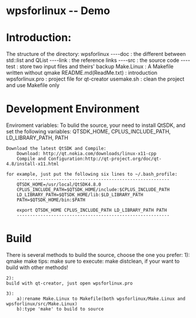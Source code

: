 wpsforlinux  --  Demo
===========

Introduction:
===========
The structure of the directory:
    wpsforlinux
        ----doc          : the different between std::list and QList
        ----link         : the reference links
        ----src          : the source code
        ----test         : store two input files and theirs' backup
            Make.Linux   : A Makefile written without qmake
            README.md(ReadMe.txt) : introduction
            wpsforlinux.pro	: project file for qt-creator
            usemake.sh   : clean the project and use Makefile only

Development Environment
===========
Enviroment variables:
	To bulid the source, your need to install QtSDK, and set the following variables:
		QTSDK_HOME, CPLUS_INCLUDE_PATH, LD_LIBRARY_PATH, PATH

	Download the latest QtSDK and Compile:
		Download: http://qt.nokia.com/downloads/linux-x11-cpp
		Compile and Configuration:http://qt-project.org/doc/qt-4.8/install-x11.html

	for example, just put the following six lines to ~/.bash_profile:
		----------------------------------------------------------
		QTSDK_HOME=/usr/local/QtSDK4.8.0
		CPLUS_INCLUDE_PATH=$QTSDK_HOME/include:$CPLUS_INCLUDE_PATH
		LD_LIBRARY_PATH=$QTSDK_HOME/lib:$LD_LIBRARY_PATH
		PATH=$QTSDK_HOME/bin:$PATH
		
		export QTSDK_HOME CPLUS_INCLUDE_PATH LD_LIBRARY_PATH PATH
		----------------------------------------------------------

Build
===========
There is several methods to build the source, choose the one you prefer:
	1):
	    qmake
	    make
	tips: make sure to execute: make distclean, if your want to build with other
	methods!

	2):
	build with qt-creator, just open wpsforlinux.pro

	3):
	    a):rename Make.Linux to Makefile(both wpsforlinux/Make.Linux and wpsforlinux/src/Make.Linux)
		b):type 'make' to build to source

